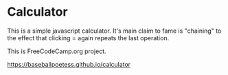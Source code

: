 # Calculator 

This is a simple javascript calculator. It's main claim to fame is
"chaining" to the effect that clicking = again repeats the last 
operation.

This is FreeCodeCamp.org project.

https://baseballpoetess.github.io/calculator


